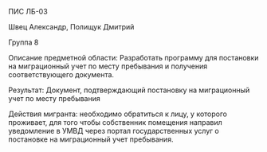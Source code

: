 ПИС ЛБ-03

Швец Александр, Полищук Дмитрий

Группа 8

Описание предметной области: Разработать программу для постановки на миграционный учет по месту пребывания и получения соответствующего документа.

Результат: Документ, подтверждающий постановку на миграционный учет по месту пребывания 

Действия мигранта: необходимо обратиться к лицу, у которого проживает, для того чтобы собственник помещения направил уведомление в УМВД через портал государственных услуг о постановке на миграционный учет пребывания.
